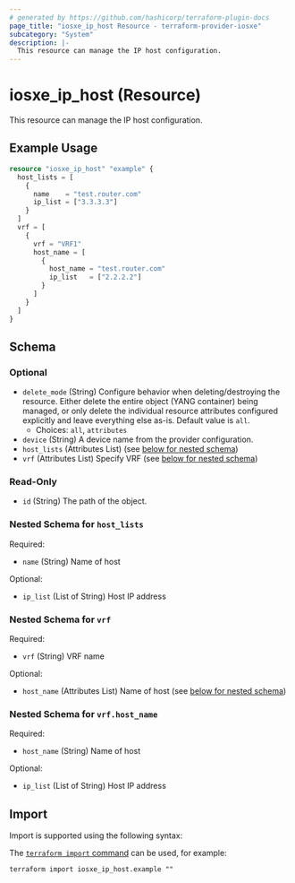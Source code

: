 ```yaml
---
# generated by https://github.com/hashicorp/terraform-plugin-docs
page_title: "iosxe_ip_host Resource - terraform-provider-iosxe"
subcategory: "System"
description: |-
  This resource can manage the IP host configuration.
---
```


# iosxe_ip_host (Resource)

This resource can manage the IP host configuration.

## Example Usage

```terraform
resource "iosxe_ip_host" "example" {
  host_lists = [
    {
      name    = "test.router.com"
      ip_list = ["3.3.3.3"]
    }
  ]
  vrf = [
    {
      vrf = "VRF1"
      host_name = [
        {
          host_name = "test.router.com"
          ip_list   = ["2.2.2.2"]
        }
      ]
    }
  ]
}
```

<!-- schema generated by tfplugindocs -->
## Schema

### Optional

- `delete_mode` (String) Configure behavior when deleting/destroying the resource. Either delete the entire object (YANG container) being managed, or only delete the individual resource attributes configured explicitly and leave everything else as-is. Default value is `all`.
  - Choices: `all`, `attributes`
- `device` (String) A device name from the provider configuration.
- `host_lists` (Attributes List) (see [below for nested schema](#nestedatt--host_lists))
- `vrf` (Attributes List) Specify VRF (see [below for nested schema](#nestedatt--vrf))

### Read-Only

- `id` (String) The path of the object.

<a id="nestedatt--host_lists"></a>
### Nested Schema for `host_lists`

Required:

- `name` (String) Name of host

Optional:

- `ip_list` (List of String) Host IP address


<a id="nestedatt--vrf"></a>
### Nested Schema for `vrf`

Required:

- `vrf` (String) VRF name

Optional:

- `host_name` (Attributes List) Name of host (see [below for nested schema](#nestedatt--vrf--host_name))

<a id="nestedatt--vrf--host_name"></a>
### Nested Schema for `vrf.host_name`

Required:

- `host_name` (String) Name of host

Optional:

- `ip_list` (List of String) Host IP address

## Import

Import is supported using the following syntax:

The [`terraform import` command](https://developer.hashicorp.com/terraform/cli/commands/import) can be used, for example:

```shell
terraform import iosxe_ip_host.example ""
```
